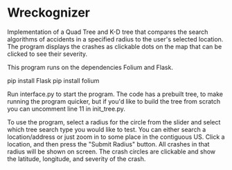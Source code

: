 # Wreckognizer
Implementation of a Quad Tree and K-D tree that compares the search algorithms of accidents in a specified radius to the user's selected location. The program displays the crashes as clickable dots on the map that can be clicked to see their severity.

This program runs on the dependencies Folium and Flask.

pip install Flask
pip install folium

Run interface.py to start the program. The code has a prebuilt tree, to make running the program quicker, but if you'd like to build the tree from scratch you can uncomment line 11 in init_tree.py.  

To use the program, select a radius for the circle from the slider and select which tree search type you would like to test. You can either search a location/address or just zoom in to some place in the contiguous US. Click a location, and then press the "Submit Radius" button. All crashes in that radius will be shown on screen. The crash circles are clickable and show the latitude, longitude, and severity of the crash.

